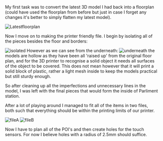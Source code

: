 My first task was to convert the latest 3D model I had back into a floorplan (could have used the floorplan from before
but just in case I forget any changes it's better to simply flatten my latest model).

![Latestfloorplan](https://i.imgur.com/p41MFX8.png)

Now I move on to making the printer friendly file.
I begin by isolating all of the pieces besides the floor and borders:

![isolated](https://i.imgur.com/Un9mZdq.png)
However as we can see from the underneath:
![underneath](https://i.imgur.com/y3qGF7d.png)
the models are hollow as they have been all 'raised up' from the original
floor plan, and for the 3D printer to recognise a solid object it needs all surfaces of the object to be covered.
This does not mean however that it will print a solid block of plastic, rather a light mesh inside to keep the models 
practical but still sturdy enough.

So after cleaning up all the imperfections and unnecessary lines in the model, I was left with the final
pieces that would form the inside of Parliment station.

After a lot of playing around I managed to fit all of the items in two files, both such that everything should
be within the printing limits of our printer.

![fileA](https://i.imgur.com/0Qm4siy.png)
![fileB](https://i.imgur.com/m0LIx0b.png)

Now I have to plan all of the POI's and then create holes for the touch sensors. For now I believe holes 
with a radius of 2.5mm should suffice.
